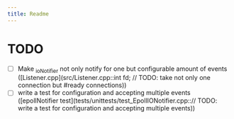 ```yaml
---
title: Readme
---
```


# <span class="todo TODO">TODO</span> 

- [ ] Make <sub>ioNotifier</sub> not only notify for one but
  configurable amount of events
  ([Listener.cpp](src/Listener.cpp::int fd; // TODO: take not only one connection but #ready connections))
- [ ] write a test for configuration and accepting multiple events
  ([epollNotifier
  test](tests/unittests/test_EpollIONotifier.cpp::// TODO: write a test for configuration and accepting multiple events))
